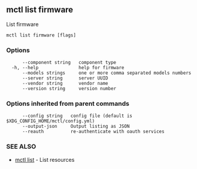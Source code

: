 [Auto generated by spf13/cobra]: <>

## mctl list firmware

List firmware

```
mctl list firmware [flags]
```

### Options

```
      --component string   component type
  -h, --help               help for firmware
      --models strings     one or more comma separated models numbers
      --server string      server UUID
      --vendor string      vendor name
      --version string     version number
```

### Options inherited from parent commands

```
      --config string   config file (default is $XDG_CONFIG_HOME/mctl/config.yml)
      --output-json     Output listing as JSON
      --reauth          re-authenticate with oauth services
```

### SEE ALSO

* [mctl list](mctl_list.md)	 - List resources


